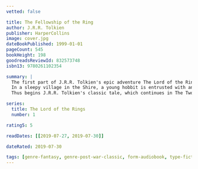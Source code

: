 ```yaml
---
vetted: false

title: The Fellowship of the Ring
author: J.R.R. Tolkien
publisher: HarperCollins
image: cover.jpg
dateBookPublished: 1999-01-01
pageCount: 545
bookHeight: 198
goodreadsReviewId: 832573748
isbn13: 9780261102354

summary: |
  The first part of J.R.R. Tolkien's epic adventure The Lord of the Rings.
  In a sleepy village in the Shire, a young hobbit is entrusted with an immense task. He must make a perilous journey across Middle-earth to the Cracks of Doom, there to destroy the Ruling Ring of Power - the only thing that prevents the Dark Lord's evil dominion.
  Thus begins J.R.R. Tolkien's classic tale, which continues in The Two Towers and The Return of the King.

series:
  title: The Lord of the Rings
  number: 1

rating5: 5

readDates: [[2019-07-27, 2019-07-30]]

dateRated: 2019-07-30

tags: [genre-fantasy, genre-post-war-classic, form-audiobook, type-fiction, form-paperback]
---
```

